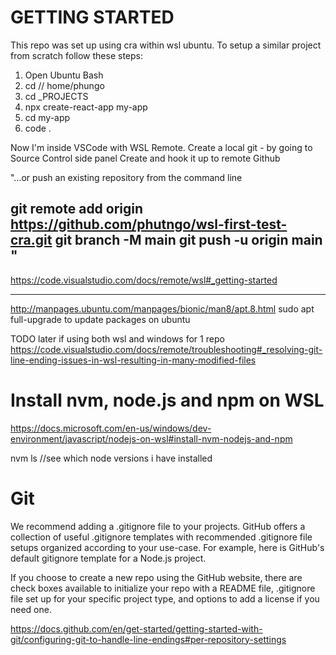 # GETTING STARTED
This repo was set up using cra within wsl ubuntu. To setup a similar project from scratch follow these steps:

1. Open Ubuntu Bash
2. cd // home/phungo 
3. cd _PROJECTS
4. npx create-react-app my-app
5. cd my-app
6. code .

Now I'm inside VSCode with WSL Remote.
Create a local git - by going to Source Control side panel
Create and hook it up to remote Github 

"…or push an existing repository from the command line

git remote add origin https://github.com/phutngo/wsl-first-test-cra.git
git branch -M main
git push -u origin main
"
------------------------------------------------------------------
https://code.visualstudio.com/docs/remote/wsl#_getting-started

------------------------------------------------------------------

http://manpages.ubuntu.com/manpages/bionic/man8/apt.8.html
sudo apt full-upgrade to update packages on ubuntu

TODO later if using both wsl and windows for 1 repo
https://code.visualstudio.com/docs/remote/troubleshooting#_resolving-git-line-ending-issues-in-wsl-resulting-in-many-modified-files


# Install nvm, node.js and npm on WSL
https://docs.microsoft.com/en-us/windows/dev-environment/javascript/nodejs-on-wsl#install-nvm-nodejs-and-npm

nvm ls //see which node versions i have installed

# Git
We recommend adding a .gitignore file to your projects. GitHub offers a collection of useful .gitignore templates with recommended .gitignore file setups organized according to your use-case. For example, here is GitHub's default gitignore template for a Node.js project.

If you choose to create a new repo using the GitHub website, there are check boxes available to initialize your repo with a README file, .gitignore file set up for your specific project type, and options to add a license if you need one.

https://docs.github.com/en/get-started/getting-started-with-git/configuring-git-to-handle-line-endings#per-repository-settings